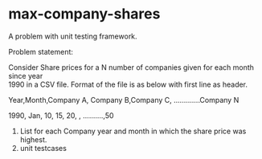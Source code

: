 max-company-shares
==================

A problem with unit testing framework.

Problem statement:

Consider Share prices for a N number of companies given for each month since year   
1990 in a CSV file. Format of the file is as below with first line as header.
 
Year,Month,Company A, Company B,Company C, .............Company N

1990, Jan, 10, 15, 20, , ..........,50

1. List for each Company year and month in which the share price was highest.
2. unit testcases  
